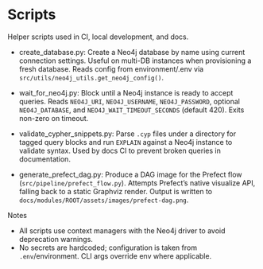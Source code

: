 # Scripts

Helper scripts used in CI, local development, and docs.

- create_database.py: Create a Neo4j database by name using current connection settings. Useful on multi-DB instances when provisioning a fresh database. Reads config from environment/.env via `src/utils/neo4j_utils.get_neo4j_config()`.

- wait_for_neo4j.py: Block until a Neo4j instance is ready to accept queries. Reads `NEO4J_URI`, `NEO4J_USERNAME`, `NEO4J_PASSWORD`, optional `NEO4J_DATABASE`, and `NEO4J_WAIT_TIMEOUT_SECONDS` (default 420). Exits non-zero on timeout.

- validate_cypher_snippets.py: Parse `.cyp` files under a directory for tagged query blocks and run `EXPLAIN` against a Neo4j instance to validate syntax. Used by docs CI to prevent broken queries in documentation.

- generate_prefect_dag.py: Produce a DAG image for the Prefect flow (`src/pipeline/prefect_flow.py`). Attempts Prefect’s native visualize API, falling back to a static Graphviz render. Output is written to `docs/modules/ROOT/assets/images/prefect-dag.png`.

Notes
- All scripts use context managers with the Neo4j driver to avoid deprecation warnings.
- No secrets are hardcoded; configuration is taken from `.env`/environment. CLI args override env where applicable.
